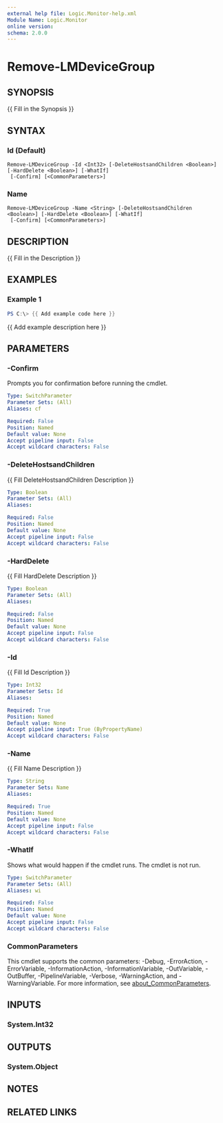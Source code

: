 ```yaml
---
external help file: Logic.Monitor-help.xml
Module Name: Logic.Monitor
online version:
schema: 2.0.0
---
```


# Remove-LMDeviceGroup

## SYNOPSIS
{{ Fill in the Synopsis }}

## SYNTAX

### Id (Default)
```
Remove-LMDeviceGroup -Id <Int32> [-DeleteHostsandChildren <Boolean>] [-HardDelete <Boolean>] [-WhatIf]
 [-Confirm] [<CommonParameters>]
```

### Name
```
Remove-LMDeviceGroup -Name <String> [-DeleteHostsandChildren <Boolean>] [-HardDelete <Boolean>] [-WhatIf]
 [-Confirm] [<CommonParameters>]
```

## DESCRIPTION
{{ Fill in the Description }}

## EXAMPLES

### Example 1
```powershell
PS C:\> {{ Add example code here }}
```

{{ Add example description here }}

## PARAMETERS

### -Confirm
Prompts you for confirmation before running the cmdlet.

```yaml
Type: SwitchParameter
Parameter Sets: (All)
Aliases: cf

Required: False
Position: Named
Default value: None
Accept pipeline input: False
Accept wildcard characters: False
```

### -DeleteHostsandChildren
{{ Fill DeleteHostsandChildren Description }}

```yaml
Type: Boolean
Parameter Sets: (All)
Aliases:

Required: False
Position: Named
Default value: None
Accept pipeline input: False
Accept wildcard characters: False
```

### -HardDelete
{{ Fill HardDelete Description }}

```yaml
Type: Boolean
Parameter Sets: (All)
Aliases:

Required: False
Position: Named
Default value: None
Accept pipeline input: False
Accept wildcard characters: False
```

### -Id
{{ Fill Id Description }}

```yaml
Type: Int32
Parameter Sets: Id
Aliases:

Required: True
Position: Named
Default value: None
Accept pipeline input: True (ByPropertyName)
Accept wildcard characters: False
```

### -Name
{{ Fill Name Description }}

```yaml
Type: String
Parameter Sets: Name
Aliases:

Required: True
Position: Named
Default value: None
Accept pipeline input: False
Accept wildcard characters: False
```

### -WhatIf
Shows what would happen if the cmdlet runs. The cmdlet is not run.

```yaml
Type: SwitchParameter
Parameter Sets: (All)
Aliases: wi

Required: False
Position: Named
Default value: None
Accept pipeline input: False
Accept wildcard characters: False
```

### CommonParameters
This cmdlet supports the common parameters: -Debug, -ErrorAction, -ErrorVariable, -InformationAction, -InformationVariable, -OutVariable, -OutBuffer, -PipelineVariable, -Verbose, -WarningAction, and -WarningVariable. For more information, see [about_CommonParameters](http://go.microsoft.com/fwlink/?LinkID=113216).

## INPUTS

### System.Int32
## OUTPUTS

### System.Object
## NOTES

## RELATED LINKS
